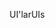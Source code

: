 <span data-ttu-id="2d34e-101">UI'lar</span><span class="sxs-lookup"><span data-stu-id="2d34e-101">UIs</span></span>